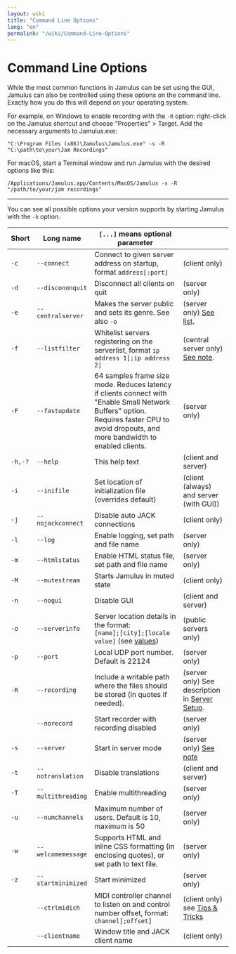 ```yaml
---
layout: wiki
title: "Command Line Options"
lang: "en"
permalink: "/wiki/Command-Line-Options"
---
```


# Command Line Options

While the most common functions in Jamulus can be set using the GUI, Jamulus can also be controlled using these options on the command line. Exactly how you do this will depend on your operating system.

For example, on Windows to enable recording with the `-R` option: right-click on the Jamulus shortcut and choose "Properties" > Target. Add the necessary arguments to Jamulus.exe:

```shell
"C:\Program Files (x86)\Jamulus\Jamulus.exe" -s -R "C:\path\to\your\Jam Recordings"
```

For macOS, start a Terminal window and run Jamulus with the desired options like this:

```shell
/Applications/Jamulus.app/Contents/MacOS/Jamulus -s -R "/path/to/your/jam recordings"
```

***

You can see all possible options your version supports by starting Jamulus with the `-h` option.


| Short | Long name | `[...]` means optional parameter | |
|-------|-----------|----------------------------------|-|
|    `-c` |`--connect`        | Connect to given server address on startup, format `address[:port]` | (client only) |
|    `-d` |`--discononquit`   | Disconnect all clients on quit | (server only) |
|    `-e` |`--centralserver`  | Makes the server public and sets its genre. See also `-o`| (server only) [See list](Central-Servers). |
|    `-f` |`--listfilter`     | Whitelist servers registering on the serverlist, format `ip address 1[;ip address 2]` | (central server only) [See note](Choosing-a-Server-Type#3-central). |
|    `-F` |`--fastupdate`     | 64 samples frame size mode. Reduces latency if clients connect with "Enable Small Network Buffers" option. Requires faster CPU to avoid dropouts, and more bandwidth to enabled clients. | (server only) |
| `-h,-?` |`--help`           | This help text | (client and server) |
|    `-i` |`--inifile`        | Set location of initialization file (overrides default) | (client (always) and server (with GUI)) |
|    `-j` |`--nojackconnect`  | Disable auto JACK connections | (client only) |
|    `-l` |`--log` | Enable logging, set path and file name | (server only) |
|    `-m` |`--htmlstatus`     | Enable HTML status file, set path and file name | (server only) |
|    `-M` |`--mutestream`     | Starts Jamulus in muted state | (client only) |
|    `-n` |`--nogui`          | Disable GUI | (client and server) |
|    `-o` |`--serverinfo`     | Server location details in the format: <br/>`[name];[city];[locale value]` (see [values](https://doc.qt.io/qt-5/qlocale.html#Country-enum))| (public servers only) |
|    `-p` |`--port`           | Local UDP port number. Default is 22124 | (server only) |
|    `-R` |`--recording`      | Include a writable path where the files should be stored (in quotes if needed). | (server only) See description in [Server Setup](Server-Win-Mac#recording). |
|       | `--norecord`      | Start recorder with recording disabled | (server only) |
|    `-s` |`--server`         | Start in server mode | (server only) [See note](Choosing-a-Server-Type) |
|    `-t` |`--notranslation`  | Disable translations | (client and server) |
|    `-T` |`--multithreading` | Enable multithreading | (server only) |
|    `-u` |`--numchannels`    | Maximum number of users. Default is 10, maximum is 50 | (server only) |
|    `-w` |`--welcomemessage` | Supports HTML and inline CSS formatting (in enclosing quotes), or set path to text file. | (server only) |
|    `-z` |`--startminimized` | Start minimized | (server only) |
|       |`--ctrlmidich`     | MIDI controller channel to listen on and control number offset, format: `channel[;offset]` | (client only) see [Tips & Tricks](Tips-Tricks-More#Using-ctrlmidich-for-MIDI-controllers) |
|       |`--clientname`     | Window title and JACK client name | (client only) |
